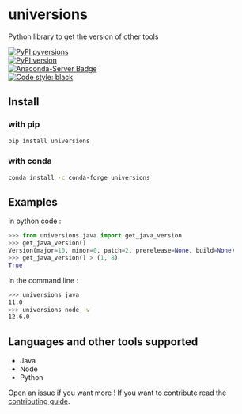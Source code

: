 # universions

Python library to get the version of other tools

[![PyPI pyversions](https://img.shields.io/pypi/pyversions/universions.svg)](https://pypi.python.org/pypi/universions/)  
[![PyPI version](https://badge.fury.io/py/universions.svg)](https://badge.fury.io/py/universions)  
[![Anaconda-Server Badge](https://anaconda.org/conda-forge/universions/badges/version.svg)](https://anaconda.org/conda-forge/universions)  
[![Code style: black](https://img.shields.io/badge/code%20style-black-000000.svg)](https://github.com/psf/black)

## Install

### with pip

```bash
pip install universions
```

### with conda

```bash
conda install -c conda-forge universions
```

## Examples

In python code :

```python
>>> from universions.java import get_java_version
>>> get_java_version()
Version(major=10, minor=0, patch=2, prerelease=None, build=None)
>>> get_java_version() > (1, 8)
True
```

In the command line :

```bash
>>> universions java
11.0
>>> universions node -v
12.6.0
```

## Languages and other tools supported

- Java
- Node
- Python

Open an issue if you want more !
If you want to contribute read the [contributing guide](https://github.com/fabiencelier/universions/blob/master/CONTRIBUTING.md).

